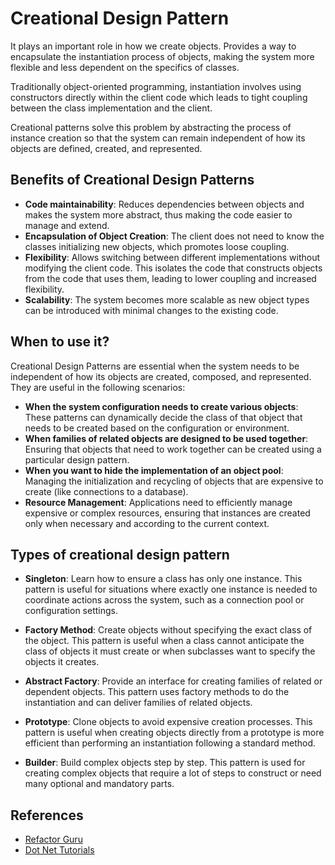 # Creational Design Pattern

It plays an important role in how we create objects. Provides a way to encapsulate the instantiation process of objects, making the system more flexible and less dependent on the specifics of classes.

Traditionally object-oriented programming, instantiation involves using constructors directly within the client code which leads to tight coupling between the class implementation and the client.

Creational patterns solve this problem by abstracting the process of instance creation so that the system can remain independent of how its objects are defined, created, and represented.

## Benefits of Creational Design Patterns

- **Code maintainability**: Reduces dependencies between objects and makes the system more abstract, thus making the code easier to manage and extend.
- **Encapsulation of Object Creation**: The client does not need to know the classes initializing new objects, which promotes loose coupling.
- **Flexibility**: Allows switching between different implementations without modifying the client code. This isolates the code that constructs objects from the code that uses them, leading to lower coupling and increased flexibility.
- **Scalability**: The system becomes more scalable as new object types can be introduced with minimal changes to the existing code.

## When to use it?

Creational Design Patterns are essential when the system needs to be independent of how its objects are created, composed, and represented. They are useful in the following scenarios:

- **When the system configuration needs to create various objects**: These patterns can dynamically decide the class of that object that needs to be created based on the configuration or environment.
- **When families of related objects are designed to be used together**: Ensuring that objects that need to work together can be created using a particular design pattern.
- **When you want to hide the implementation of an object pool**: Managing the initialization and recycling of objects that are expensive to create (like connections to a database).
- **Resource Management**: Applications need to efficiently manage expensive or complex resources, ensuring that instances are created only when necessary and according to the current context.

## Types of creational design pattern

- **Singleton**: Learn how to ensure a class has only one instance. This pattern is useful for situations where exactly one instance is needed to coordinate actions across the system, such as a connection pool or configuration settings.

- **Factory Method**: Create objects without specifying the exact class of the object. This pattern is useful when a class cannot anticipate the class of objects it must create or when subclasses want to specify the objects it creates.

- **Abstract Factory**: Provide an interface for creating families of related or dependent objects. This pattern uses factory methods to do the instantiation and can deliver families of related objects.

- **Prototype**: Clone objects to avoid expensive creation processes. This pattern is useful when creating objects directly from a prototype is more efficient than performing an instantiation following a standard method.

- **Builder**: Build complex objects step by step. This pattern is used for creating complex objects that require a lot of steps to construct or need many optional and mandatory parts.

## References

- [Refactor Guru](https://refactoring.guru/design-patterns/classification)
- [Dot Net Tutorials](https://dotnettutorials.net/course/dot-net-design-patterns/)
